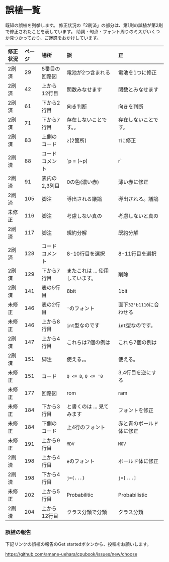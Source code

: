 # 誤植一覧

既知の誤植を列挙します。
修正状況の「2刷済」の部分は、第1刷の誤植が第2刷で修正されたことを表しています。
助詞・句点・フォント周りのミスがいくつか見つかっており、ご迷惑をおかけしています。

|修正状況|ページ|場所          |誤  |正  |
|:-------|:-----|:-------------|:---|:---|
|2刷済   |29    |5番目の回路図 |電池が2つ含まれる|電池を1つに修正|
|2刷済   |42    |上から12行目  |関数みなせます|関数とみなせます|
|2刷済   |61    |下から2行目   |向き判断|向きを判断|
|2刷済   |71    |下から7行目   |存在しないことです。。|存在しないことです。|
|2刷済   |83    |上側のコード  |`z`(2箇所)|`?`に修正|
|2刷済   |88    |コードコメント|`p = (~p) | r`|`p = p ? 1'b0 : 1'b1`|
|2刷済   |91    |表内の2,3列目 |0の色(濃い赤)|薄い赤に修正|
|2刷済   |105   |脚注          |導出される議論|導出される。議論|
|未修正  |116   |脚注          |考慮しない真の|考慮しないと真の|
|2刷済   |117   |脚注          |規約分解|既約分解|
|2刷済   |128   |コードコメント|8-10行目を選択|8-11行目を選択|
|2刷済   |129   |下から7行目   |またこれは ... 使用しています。|削除|
|2刷済   |141   |表の5行目     |8bit|1bit|
|未修正  |146   |表の2行目     |`'`のフォント|直下`32'b1110`に合わせる|
|未修正  |146   |上から8行目   |`int`型なのです|`int`型なのです。|
|2刷済   |147   |上から4行目   |これらは7個の例は|これら7個の例は|
|2刷済   |151   |脚注          |使える。。|使える。|
|未修正  |151   |コード        |`Q <= D`, `Q <= '0`|3,4行目を逆にする|
|未修正  |177   |回路図        |rom|ram|
|未修正  |184   |下から3行目   |と書くのは ... 見てみます|フォントを修正|
|未修正  |184   |下側のコード  |上4行のフォント|赤と青のボールド体に修正|
|未修正  |191   |上から9行目   |`MDV`|`MOV`|
|2刷済   |198   |上から4行目   |`e`のフォント|ボールド体に修正|
|2刷済   |198   |下から4行目   |`j={...}`|`j=[...]`|
|未修正  |202   |上から5行目   |Probabilitic|Probabilistic|
|2刷済   |204   |上から12行目  |クラス分類で分類|クラス分類|

### 誤植の報告

下記リンクの誤植の報告のGet startedボタンから、投稿をお願いします。

<https://github.com/amane-uehara/cpubook/issues/new/choose>
